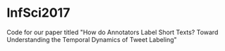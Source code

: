 # InfSci2017
Code for our paper titled "How do Annotators Label Short Texts? Toward Understanding the Temporal Dynamics of Tweet Labeling"
